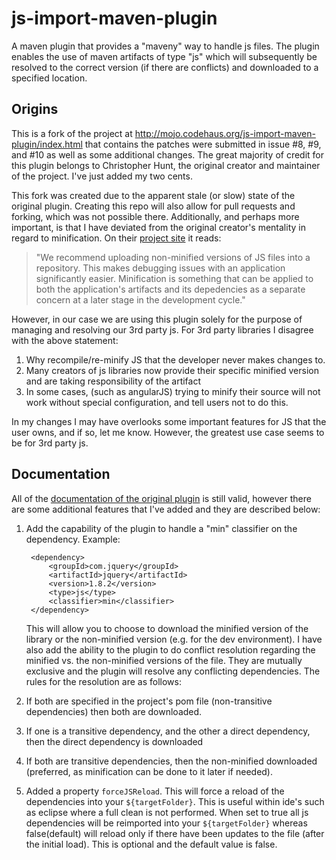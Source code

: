js-import-maven-plugin
======================
A maven plugin that provides a "maveny" way to handle js files. The plugin enables the use of maven artifacts of type "js" which will subsequently be resolved to the correct version (if there are conflicts) and downloaded to a specified location. 

Origins
-------
This is a fork of the project at http://mojo.codehaus.org/js-import-maven-plugin/index.html that contains the patches were submitted in issue #8, #9, and #10 as well as some additional changes. The great majority of credit for this plugin belongs to Christopher Hunt, the original creator and maintainer of the project. I've just added my two cents.

This fork was created due to the apparent stale (or slow) state of the original plugin. Creating this repo will also allow for pull requests and forking, which was not possible there. Additionally, and perhaps more important, is that I have deviated from the original creator's mentality in regard to minification. On their [project site](http://mojo.codehaus.org/js-import-maven-plugin/usage.html) it reads:

>"We recommend uploading non-minified versions of JS files into a repository. This makes debugging issues with an application significantly easier. Minification is something that can be applied to both the application's artifacts and its depedencies as a separate concern at a later stage in the development cycle."

However, in our case we are using this plugin solely for the purpose of managing and resolving our 3rd party js. For 3rd party libraries I disagree with the above statement:

1. Why recompile/re-minify JS that the developer never makes changes to.
2. Many creators of js libraries now provide their specific minified version and are taking responsibility of the artifact
3. In some cases, (such as angularJS) trying to minify their source will not work without special configuration, and tell users not to do this.

In my changes I may have overlooks some important features for JS that the user owns, and if so, let me know. However, the greatest use case seems to be for 3rd party js.

Documentation
-------------
All of the [documentation of the original plugin](http://mojo.codehaus.org/js-import-maven-plugin/index.html) is still valid, however there are some additional features that I've added and they are described below:

1. Add the capability of the plugin to handle a "min" classifier on the dependency. Example:

    	<dependency>
      		<groupId>com.jquery</groupId>
      		<artifactId>jquery</artifactId>
       		<version>1.8.2</version>
       		<type>js</type>
        	<classifier>min</classifier>
    	</dependency>


    This will allow you to choose to download the minified version of the library or the non-minified version (e.g. for the dev environment). I have also add the ability to the plugin to do conflict resolution regarding the minified vs. the non-minified versions of the file. They are mutually exclusive and the plugin will resolve any conflicting dependencies. The rules for the resolution are as follows:
  1. If both are specified in the project's pom file (non-transitive dependencies) then both are downloaded.
  2. If one is a transitive dependency, and the other a direct dependency, then the direct dependency is downloaded
  3. If both are transitive dependencies, then the non-minified downloaded (preferred, as minification can be done to it later if needed).


2. Added a property `forceJSReload`. This will force a reload of the dependencies into your `${targetFolder}`. This is useful within ide's such as eclipse where a full clean is not performed. When set to true all js dependencies will be reimported into your `${targetFolder}` whereas false(default) will reload only if there have been updates to the file (after the initial load). This is optional and the default value is false.

